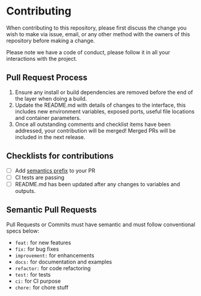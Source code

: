# Contributing

When contributing to this repository, please first discuss the change you wish to make via issue,
email, or any other method with the owners of this repository before making a change.

Please note we have a code of conduct, please follow it in all your interactions with the project.

## Pull Request Process

1.  Ensure any install or build dependencies are removed before the end of the layer when doing a build.
2.  Update the README.md with details of changes to the interface, this includes new environment variables, exposed ports, 
useful file locations and container parameters.
3. Once all outstanding comments and checklist items have been addressed, your contribution will be merged! Merged PRs 
will be included in the next release.

## Checklists for contributions

- [ ] Add [semantics prefix](#semantic-pull-requests) to your PR
- [ ] CI tests are passing
- [ ] README.md has been updated after any changes to variables and outputs.

## Semantic Pull Requests

Pull Requests or Commits must have semantic and must follow conventional specs below:

- `feat:` for new features
- `fix:` for bug fixes
- `improvement:` for enhancements
- `docs:` for documentation and examples
- `refactor:` for code refactoring
- `test:` for tests
- `ci:` for CI purpose
- `chore:` for chore stuff
